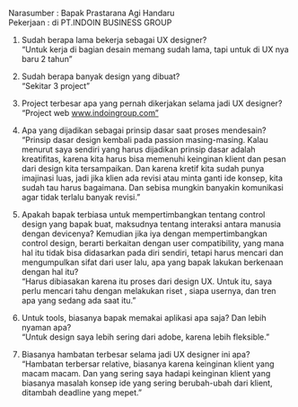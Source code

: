 Narasumber 	:  Bapak Prastarana Agi Handaru <br>
Pekerjaan 	: di PT.INDOIN BUSINESS GROUP

1.	Sudah berapa lama bekerja sebagai UX designer?<br>
“Untuk kerja di bagian desain memang sudah lama, tapi untuk di UX nya baru 2 tahun”

2.	Sudah berapa banyak design yang dibuat?<br>
“Sekitar 3 project”

3.	Project terbesar apa yang pernah dikerjakan selama jadi UX designer?<br>
“Project web www.indoingroup.com”

4.	Apa yang dijadikan sebagai prinsip dasar saat proses mendesain?<br>
“Prinsip dasar design kembali pada passion masing-masing. Kalau menurut saya sendiri  yang harus dijadikan prinsip dasar adalah kreatifitas, karena kita harus bisa memenuhi keinginan klient dan pesan dari design kita tersampaikan. Dan karena kretif kita sudah punya imajinasi luas, jadi jika klien ada revisi atau minta ganti ide konsep, kita sudah tau harus bagaimana. Dan sebisa mungkin banyakin komunikasi agar tidak terlalu banyak revisi.”

5.	Apakah bapak terbiasa untuk mempertimbangkan tentang control design yang bapak buat, maksudnya tentang interaksi antara manusia dengan devicenya? Kemudian jika iya dengan mempertimbangkan control design, berarti berkaitan dengan user compatibility, yang mana hal itu tidak bisa didasarkan pada diri sendiri, tetapi harus mencari dan mengumpulkan sifat dari user lalu, apa yang bapak lakukan berkenaan dengan hal itu?<br>
“Harus dibiasakan karena itu proses dari design UX. Untuk itu, saya perlu mencari tahu dengan melakukan riset , siapa usernya, dan tren apa yang sedang ada saat itu.”

6.	Untuk tools, biasanya bapak memakai aplikasi apa saja? Dan lebih nyaman apa?<br>
“Untuk design saya lebih sering dari adobe, karena lebih fleksible.”

7.	Biasanya hambatan terbesar selama jadi UX designer ini apa? <br>
“Hambatan terbersar relative, biasanya karena keinginan klient yang macam macam. Dan yang sering saya hadapi keinginan klient yang biasanya masalah konsep ide yang sering berubah-ubah dari klient, ditambah deadline yang mepet.”
